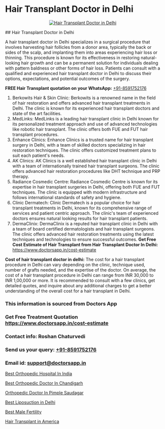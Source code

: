 # Hair Transplant Doctor in Delhi

<p align="center">
  <a href="https://doctorsapp.co.in/uploads/treatment_image/Finding%20the%20best%20hair%20clinic.jpg">
    <img src="https://doctorsapp.co.in/treatment/hair-transplant" alt="Hair Transplant Doctor in Delhi">
  </a>
</p>
## Hair Transplant Doctor in Delhi

A hair transplant doctor in Delhi specializes in a surgical procedure that involves harvesting hair follicles from a donor area, typically the back or sides of the scalp, and implanting them into areas experiencing hair loss or thinning. This procedure is known for its effectiveness in restoring natural-looking hair growth and can be a permanent solution for individuals dealing with pattern baldness or other forms of hair loss. Patients can consult with a qualified and experienced hair transplant doctor in Delhi to discuss their options, expectations, and potential outcomes of the surgery.

**FREE Hair Transplant quotation on your WhatsApp:**  [+91-8591752176](https://api.whatsapp.com/send?phone=8591752176)

1) Berkowits Hair & Skin Clinic: Berkowits is a renowned name in the field of hair restoration and offers advanced hair transplant treatments in Delhi. The clinic is known for its experienced hair transplant doctors and state of the art facilities.
2) MedLinks: MedLinks is a leading hair transplant clinic in Delhi known for its personalized treatment approach and use of advanced technologies like robotic hair transplant. The clinic offers both FUE and FUT hair transplant procedures.
3) Enhance Clinics: Enhance Clinics is a trusted name for hair transplant surgery in Delhi, with a team of skilled doctors specializing in hair restoration techniques. The clinic offers customized treatment plans to suit each patient's needs.
4) AK Clinics: AK Clinics is a well established hair transplant clinic in Delhi with a team of internationally trained hair transplant surgeons. The clinic offers advanced hair restoration procedures like DHT technique and PRP therapy.
5) Radiance Cosmedic Centre: Radiance Cosmedic Centre is known for its expertise in hair transplant surgeries in Delhi, offering both FUE and FUT techniques. The clinic is equipped with modern infrastructure and follows international standards of safety and hygiene.
6) Clinic Dermatech: Clinic Dermatech is a popular choice for hair transplant treatments in Delhi, known for its comprehensive range of services and patient centric approach. The clinic's team of experienced doctors ensures natural looking results for hair transplant patients.
7) DermaClinix: DermaClinix is a reputed hair transplant clinic in Delhi with a team of board certified dermatologists and hair transplant surgeons. The clinic offers advanced hair restoration treatments using the latest techniques and technologies to ensure successful outcomes.
**Get Free Cost Estimate of Hair Transplant from Hair Transplant Doctor In Delhi:** https://www.doctorsapp.in/cost-estimate

**Cost of hair transplant doctor in delhi:**
The cost for a hair transplant procedure in Delhi can vary depending on the clinic, technique used, number of grafts needed, and the expertise of the doctor. On average, the cost of a hair transplant procedure in Delhi can range from INR 30,000 to INR 1,00,000 or more. It is recommended to consult with a few clinics, get detailed quotes, and inquire about any additional charges to get a better understanding of the overall cost for a hair transplant in Delhi.

### This information is sourced from Doctors App 
### Get Free Treatment Quotation https://www.doctorsapp.in/cost-estimate
### Contact info: Roshan Chaturvedi 
### Send us your query: [+91-8591752176](https://api.whatsapp.com/send?phone=8591752176) 
### Email id: support@doctorsapp.in

[Best Orthopedic Hospital In India](https://www.linkedin.com/pulse/best-orthopedic-hospital-india-doctorsapp-rajshahi-jagse?trackingId=GxvW72CXinmy%2Fb5wBon5BQ%3D%3D&lipi=urn%3Ali%3Apage%3Ad_flagship3_company_admin%3BtGKQvLKET%2FOkWlJl4W0MBA%3D%3D)

[Best Orthopedic Doctor In Chandigarh](https://www.linkedin.com/pulse/best-orthopedic-doctor-chandigarh-doctorsapp-khulna-ptjqe?trackingId=AbMjC857zthl%2BNhxHN%2FGjA%3D%3D&lipi=urn%3Ali%3Apage%3Ad_flagship3_company_admin%3BEfzsr1%2BmQ6eR1XkJR7MU1A%3D%3D)

[Orthopedic Doctor In Pimple Saudagar](https://medium.com/@kushalrao10/orthopedic-doctor-in-pimple-saudagar-b946e91fb7be)

[Best Liposuction in Delhi](https://medium.com/@devenderrathi97/best-liposuction-in-delhi-caca76311969)

[Best Male Fertility](https://doctors-apps.github.io/doctorsapp/best-male-fertility)

[Hair Transplant in America](https://doctors-apps.github.io/doctorsapp/hair-transplant-in-america)

